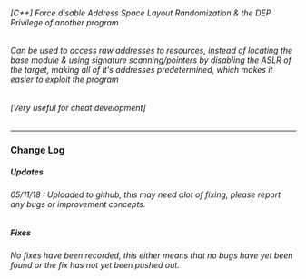 ###### [C++] Force disable Address Space Layout Randomization & the DEP Privilege of another program
###### Can be used to access raw addresses to resources, instead of locating the base module & using signature scanning/pointers by disabling the ASLR of the target, making all of it's addresses predetermined, which makes it easier to exploit the program
###### [Very useful for cheat development]
-------------------------------
### Change Log
##### Updates
###### 05/11/18 : Uploaded to github, this may need alot of fixing, please report any bugs or improvement concepts.

##### Fixes
###### No fixes have been recorded, this either means that no bugs have yet been found or the fix has not yet been pushed out.

